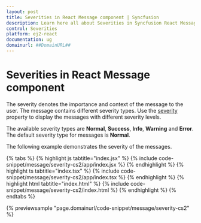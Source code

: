 ```yaml
---
layout: post
title: Severities in React Message component | Syncfusion
description: Learn here all about Severities in Syncfusion React Message component of Syncfusion Essential JS 2 and more.
control: Severities 
platform: ej2-react
documentation: ug
domainurl: ##DomainURL##
---
```


# Severities in React Message component

The severity denotes the importance and context of the message to the user. The message contains different severity types. Use the [severity](https://ej2.syncfusion.com/react/documentation/api/message/#severity) property to display the messages with different severity levels.

The available severity types are **Normal**, **Success**, **Info**, **Warning** and **Error**. The default severity type for messages is **Normal**.

The following example demonstrates the severity of the messages.

{% tabs %}
{% highlight js tabtitle="index.jsx" %}
{% include code-snippet/message/severity-cs2/app/index.jsx %}
{% endhighlight %}
{% highlight ts tabtitle="index.tsx" %}
{% include code-snippet/message/severity-cs2/app/index.tsx %}
{% endhighlight %}
{% highlight html tabtitle="index.html" %}
{% include code-snippet/message/severity-cs2/index.html %}
{% endhighlight %}
{% endtabs %}
        
{% previewsample "page.domainurl/code-snippet/message/severity-cs2" %}
